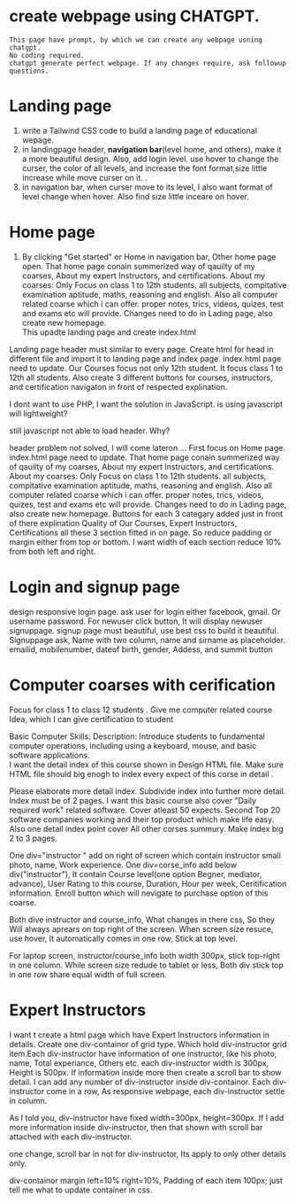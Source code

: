# create webpage using CHATGPT.
    This page have prompt, by which we can create any webpage usning chatgpt.
    No coding required. 
    chatgpt generate perfect webpage. If any changes require, ask followup questions.

# Landing page
1.  write a Tailwind CSS code to build a landing page of educational wepage.
2.  in landingpage header, **navigation bar**(level home, and others), make it a more beautiful design. Also, add login level. use hover to change the curser, the color of all levels, and increase the font format,size little increase while move curser on it. .
3.  in navigation bar, when curser move to its level, I also want format of level change when hover. Also find size little inceare on hover.


# Home page
1.  By clicking "Get started" or Home in navigation bar, Other home page open. That home page conain summerized way of qauilty of my coarses, About my expert Instructors, and certifications. About my coarses: Only Focus on class 1 to 12th students. all subjects, compitative examination aptitude, maths, reasoning and english. Also all computer related coarse which i can offer.  proper notes, trics, videos, quizes, test and exams etc will provide. Changes need to do in Lading page, also create new homepage.  
This upadte landing page and create index.html

Landing page header must similar to every page. Create html for head in different file and import it to landing page and index page. 
index.html page need to update. Our Courses focus not only 12th student. It focus class 1 to 12th all students. 
Also create 3 different buttons for courses, instructors, and certification navigaton in front of respected explination. 


I dont want to use PHP,  I want the solution in JavaScript. is using javascript will lightweight? 


still javascript not able to load header. Why?



header problem not solved, I will come lateron ... First focus on Home page. index.html page need to update. That home page conain summerized way of qauilty of my coarses, About my expert Instructors, and certifications. About my coarses: Only Focus on class 1 to 12th students. all subjects, compitative examination aptitude, maths, reasoning and english. Also all computer related coarse which i can offer.  proper notes, trics, videos, quizes, test and exams etc will provide. Changes need to do in Lading page, also create new homepage.  Buttons for each 3 categary added just in front of there explination
Quality of Our Courses, Expert Instructors, Certifications all these 3 section fitted in on page. So reduce padding or margin either from top or bottom. 
I want width of each section reduce 10% from both left and right.


# Login and signup page
design responsive login page. 
ask user for login either facebook, gmail. Or username password.
For newuser click button, It will display newuser signuppage. 
signup page must beautiful, use best css to build it beautiful. 
Signuppage ask, Name with two column, name and sirname as placeholder. 
emailid, mobilenumber, dateof birth, gender, Addess, and summit button 
  


# Computer coarses with cerification
Focus for class 1 to class 12 students .  Give me computer related course Idea, which I can give certification to student 

Basic Computer Skills:  Description: Introduce students to fundamental computer operations, including using a keyboard, mouse, and basic software applications.  
I want the detail index of this course shown in Design HTML file. Make sure HTML file should big enogh to index every expect of this corse in detail .

Please elaborate more detail index. Subdivide index into further more detail. Index must be of 2 pages. I want this basic course also cover "Daily required work" related software. Cover atleast 50 expects. Second Top 20 software companies working and their top product which make life easy. Also one detail index point cover All other corses summury.  Make index big 2 to 3 pages. 

One div="instructor " add on right of screen which contain instructor small photo, name, Work experience.  One div=corse_info add below div("instructor"), It contain Course level(one option Begner, mediator, advance), User Rating to this course, Duration, 
Hour per week, Ceritification information.  Enroll button which will nevigate to purchase option of this coarse.

Both dive instructor and course_info, What changes in there css, So they Will always aprears on top right of the screen. When screen size resuce, use hover, It automatically comes in one row, Stick at top level.

For laptop screen, instructor/course_info both width 300px, stick top-right in one column.  While screen size redude to tablet or less, Both div stick top  in one row share equal width of full screen.



# Expert Instructors
I want t create a html page which have Expert Instructors information in details.
Create one div-containor of grid type. Which hold div-instructor grid item.Each div-instructor have information of one instructor, like his photo, name, Total experiance, Others etc. 
each div-instructor width is 300px, Height is 500px. If information inside more then create a scroll bar to show detail. 
I can add any number of div-instructor inside div-containor. Each div-instructor come in a row, As responsive webpage, each div-instructor settle in column.

As I told you, div-instructor have fixed width=300px, height=300px. If I add more information inside div-instructor, then that shown with scroll bar attached with each div-instructor.

one change, scroll bar in not for div-instructor, Its apply to only other details only.

div-containor margin left=10% right=10%, Padding of each item 100px; just tell me what to update container in css. 